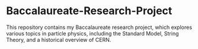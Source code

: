 # Baccalaureate-Research-Project

This repository contains my Baccalaureate research project, which explores various topics in particle physics, including the Standard Model, String Theory, and a historical overview of CERN.